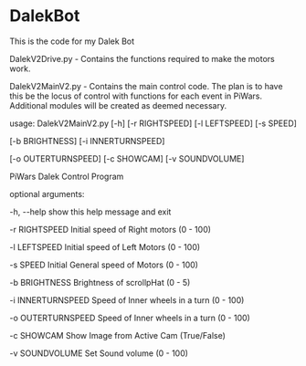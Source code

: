 # DalekBot
This is the code for my Dalek Bot</p>
</p>
DalekV2Drive.py - Contains the functions required to make the motors work.</p>
DalekV2MainV2.py - Contains the main control code.  The plan is to have this be the locus of control with functions for each event in PiWars.  Additional modules will be created as deemed necessary.</p>
</p>
</p>
usage: DalekV2MainV2.py [-h] [-r RIGHTSPEED] [-l LEFTSPEED] [-s SPEED]</p>
                        [-b BRIGHTNESS] [-i INNERTURNSPEED]</p>
                        [-o OUTERTURNSPEED] [-c SHOWCAM] [-v SOUNDVOLUME]</p>
</p>
PiWars Dalek Control Program</p>
</p>
optional arguments:</p>
  -h, --help         show this help message and exit</p>
  -r RIGHTSPEED      Initial speed of Right motors (0 - 100)</p>
  -l LEFTSPEED       Initial speed of Left Motors (0 - 100)</p>
  -s SPEED           Initial General speed of Motors (0 - 100)</p>
  -b BRIGHTNESS      Brightness of scrollpHat (0 - 5)</p>
  -i INNERTURNSPEED  Speed of Inner wheels in a turn (0 - 100)</p>
  -o OUTERTURNSPEED  Speed of Inner wheels in a turn (0 - 100)</p>
  -c SHOWCAM         Show Image from Active Cam (True/False)</p>
  -v SOUNDVOLUME     Set Sound volume (0 - 100)</p>
</p>